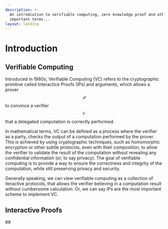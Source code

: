 ```yaml
---
description: >-
  An introdcution to verifiable computing, zero knowledge proof and other
  important terms...
layout: landing
---
```


# Introduction

## Verifiable Computing

Introduced in 1980s, Verifiable Computing (VC) refers to the cryptographic primitive called Interactice Proofs (IPs) and arguments, which allows a prover $$\mathcal{P}$$ to convince a verifier $$\mathcal{V}$$ that a delegated computation is correctly performed.

In mathematical terms, VC can be defined as a process where the verifier as a party, checks the output of a computation performed by the prover. This is achieved by using cryptographic techniques, such as homomorphic encryption or other subtle protocols, even with their composition, to allow the verifier to validate the result of the computation without revealing any confidential information (or, to say privacy). The goal of verifiable computing is to provide a way to ensure the correctness and integrity of the computation, while still preserving privacy and security.

Generally speaking, we can view verifiable computing as a collection of iteractive protocols, that allows the verifier believing in a computation result without cumbersome calculation. Or, we can say IPs are the most important scheme to implement VC.



## Interactive Proofs





\##
